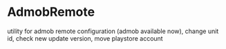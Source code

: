 # AdmobRemote
utility for admob remote configuration (admob available now), change unit id, check new update version, move playstore account
